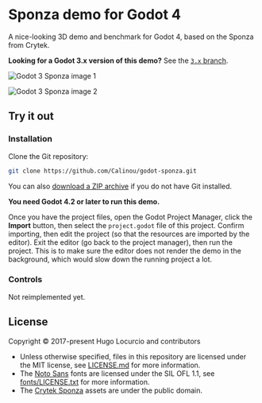 # Sponza demo for Godot 4

A nice-looking 3D demo and benchmark for Godot 4,
based on the Sponza from Crytek.

**Looking for a Godot 3.x version of this demo?** See the [`3.x` branch](https://github.com/Calinou/godot-sponza/tree/3.x).

![Godot 3 Sponza image 1](https://archive.hugo.pro/.public/godot-sponza/godot_3_sponza_1.jpg)

![Godot 3 Sponza image 2](https://archive.hugo.pro/.public/godot-sponza/godot_3_sponza_2.jpg)

## Try it out

### Installation

Clone the Git repository:

```bash
git clone https://github.com/Calinou/godot-sponza.git
```

You can also
[download a ZIP archive](https://github.com/Calinou/godot-sponza/archive/4.0-dev.zip)
if you do not have Git installed.

**You need Godot 4.2 or later to run this demo.**

Once you have the project files, open the Godot Project Manager, click the
**Import** button, then select the `project.godot` file of this project.
Confirm importing, then edit the project (so that the resources are imported
by the editor). Exit the editor (go back to the project manager), then run
the project. This is to make sure the editor does not render the demo in
the background, which would slow down the running project a lot.

### Controls

Not reimplemented yet.

## License

Copyright © 2017-present Hugo Locurcio and contributors

- Unless otherwise specified, files in this repository are licensed under the
  MIT license, see [LICENSE.md](LICENSE.md) for more information.
- The [Noto Sans](https://www.google.com/get/noto/) fonts are licensed under
  the SIL OFL 1.1, see [fonts/LICENSE.txt](fonts/LICENSE.txt) for more information.
- The [Crytek Sponza](http://www.crytek.com/cryengine/cryengine3/downloads/)
  assets are under the public domain.
